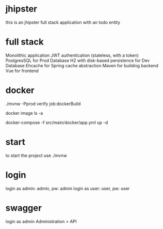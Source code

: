 # jhipster

this is an jhipster full stack application with an todo entity

# full stack

Monolithic application
JWT authentication (stateless, with a token)
PostgresSQL for Prod Database
H2 with disk-based persistence for Dev Database
Ehcache for Spring cache abstraction
Maven for building backend
Vue for frontend

# docker

./mvnw -Pprod verify job:dockerBuild

docker image ls -a

docker-compose -f src/main/docker/app.yml up -d

# start

to start the project use ./mvnw

# login

login as admin: admin, pw: admin
login as user: user, pw: user

# swagger

login as admin
Administration > API
